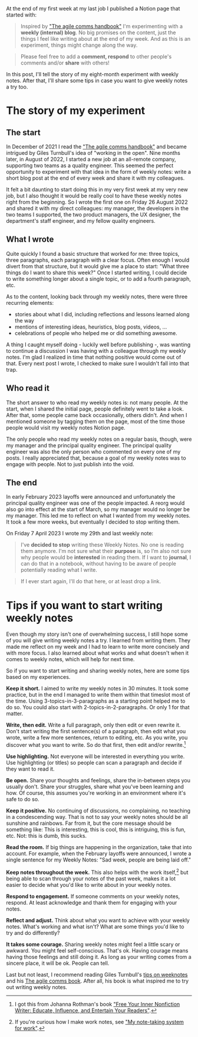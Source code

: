 <!--
.. title: My seven-month experiment of sharing weekly notes at work
.. slug: my-seven-month-experiment-of-sharing-weekly-notes-at-work
.. date: 2023-09-03 12:35:40 UTC+02:00
.. tags: agile comms, note-taking, books
.. category: misc
.. link: 
.. description: 
.. type: text
-->

At the end of my first week at my last job I published a Notion page that started with:

> Inspired by ["The agile comms handbook"](https://agilecommshandbook.com/) I'm experimenting with a __weekly (internal) blog__. No big promises on the content, just the things I feel like writing about at the end of my week. And as this is an experiment, things might change along the way.

> Please feel free to add a __comment, respond__ to other people's comments and/or __share__ with others!

In this post, I'll tell the story of my eight-month experiment with weekly notes. After that, I'll share some tips in case you want to give weekly notes a try too.


<!-- TEASER_END -->


# The story of my experiment

## The start

In December of 2021 I read the ["The agile comms handbook"](https://agilecommshandbook.com/) and became intrigued by Giles Turnbull's idea of "working in the open". Nine months later, in August of 2022, I started a new job at an all-remote company, supporting two teams as a quality engineer. This seemed the perfect opportunity to experiment with that idea in the form of weekly notes: write a short blog post at the end of every week and share it with my colleagues.

It felt a bit daunting to start doing this in my very first week at my very new job, but I also thought it would be really cool to have these weekly notes right from the beginning. So I wrote the first one on Friday 26 August 2022 and shared it with my direct colleagues: my manager, the developers in the two teams I supported, the two product managers, the UX designer, the department's staff engineer, and my fellow quality engineers.


## What I wrote

Quite quickly I found a basic structure that worked for me: three topics, three paragraphs, each paragraph with a clear focus. Often enough I would divert from that structure, but it would give me a place to start: "What three things do I want to share this week?" Once I started writing, I could decide to write something longer about a single topic, or to add a fourth paragraph, etc.

As to the content, looking back through my weekly notes, there were three recurring elements:

- stories about what I did, including reflections and lessons learned along the way
- mentions of interesting ideas, heuristics, blog posts, videos, ...
- celebrations of people who helped me or did something awesome.

A thing I caught myself doing - luckily well before publishing -, was wanting to continue a discussion I was having with a colleague through my weekly notes. I'm glad I realized in time that nothing positive would come out of that. Every next post I wrote, I checked to make sure I wouldn't fall into that trap.


## Who read it

The short answer to who read my weekly notes is: not many people. At the start, when I shared the initial page, people definitely went to take a look. After that, some people came back occasionally, others didn't. And when I mentioned someone by tagging them on the page, most of the time those people would visit my weekly notes Notion page.

The only people who read my weekly notes on a regular basis, though, were my manager and the principal quality engineer. The principal quality engineer was also the only person who commented on every one of my posts. I really appreciated that, because a goal of my weekly notes was to engage with people. Not to just publish into the void.


## The end

In early February 2023 layoffs were announced and unfortunately the principal quality engineer was one of the people impacted. A reorg would also go into effect at the start of March, so my manager would no longer be my manager. This led me to reflect on what I wanted from my weekly notes. It took a few more weeks, but eventually I decided to stop writing them.

On Friday 7 April 2023 I wrote my 29th and last weekly note:

> I've __decided to stop__ writing these Weekly Notes. No one is reading them anymore. I'm not sure what their __purpose__ is, so I’m also not sure why people would be __interested__ in reading them. If I want to __journal__, I can do that in a notebook, without having to be aware of people potentially reading what I write.

> If I ever start again, I'll do that here, or at least drop a link.




# Tips if you want to start writing weekly notes

Even though my story isn't one of overwhelming success, I still hope some of you will give writing weekly notes a try. I learned from writing them. They made me reflect on my week and I had to learn to write more concisely and with more focus. I also learned about what works and what doesn't when it comes to weekly notes, which will help for next time.

So if you want to start writing  and sharing weekly notes, here are some tips based on my experiences.

__Keep it short.__ I aimed to write my weekly notes in 30 minutes. It took some practice, but in the end I managed to write them within that timeslot most of the time. Using 3-topics-in-3-paragraphs as a starting point helped me to do so. You could also start with 2-topics-in-2-paragraphs. Or only 1 for that matter.

__Write, then edit.__ Write a full paragraph, only then edit or even rewrite it. Don't start writing the first sentence(s) of a paragraph, then edit what you wrote, write a few more sentences, return to editing, etc. As you write, you discover what you want to write. So do that first, then edit and/or rewrite.[^2]

__Use highlighting.__ Not everyone will be interested in everything you write. Use highlighting (or titles) so people can scan a paragraph and decide if they want to read it.

__Be open.__ Share your thoughts and feelings, share the in-between steps you usually don't. Share your struggles, share what you've been learning and how. Of course, this assumes you're working in an environment where it's safe to do so.

__Keep it positive.__ No continuing of discussions, no complaining, no teaching in a condescending way. That is not to say your weekly notes should be all sunshine and rainbows. Far from it, but the core message should be something like: This is interesting, this is cool, this is intriguing, this is fun, etc. Not: this is dumb, this sucks.

__Read the room.__ If big things are happening in the organization, take that into account. For example, when the February layoffs were announced, I wrote a single sentence for my Weekly Notes: "Sad week, people are being laid off."

__Keep notes throughout the week.__ This also helps with the work itself,[^3] but being able to scan through your notes of the past week, makes it a lot easier to decide what you'd like to write about in your weekly notes.

__Respond to engagement.__ If someone comments on your weekly notes, respond. At least acknowledge and thank them for engaging with your notes.

__Reflect and adjust.__ Think about what you want to achieve with your weekly notes. What's working and what isn't? What are some things you'd like to try and do differently?

__It takes some courage.__ Sharing weekly notes might feel a little scary or awkward. You might feel self-conscious. That's ok. Having courage means having those feelings and still doing it. As long as your writing comes from a sincere place, it will be ok. People can tell.


Last but not least, I recommend reading Giles Turnbull's [tips on weeknotes](https://gilest.org/weeknotes-tips.html) and his [The agile comms book](https://agilecommshandbook.com/). After all, his book is what inspired me to try out writing weekly notes.


[^2]: I got this from Johanna Rothman's book ["Free Your Inner Nonfiction Writer: Educate, Influence, and Entertain Your Readers"](https://pragprog.com/titles/d-jrnfwriter/free-your-inner-nonfiction-writer/). 

[^3]: If you're curious how I make work notes, see ["My note-taking system for work"](link://slug/my-note-taking-system-for-work).
